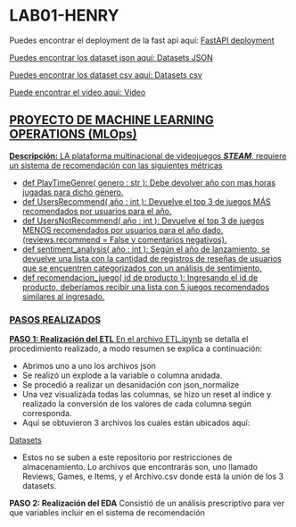 # LAB01-HENRY
Puedes encontrar el deployment de la fast api aquí: <a href ="https://amaroroque.onrender.com/docs">FastAPI deployment

Puedes encontrar los dataset json aquí: <a href ="https://drive.google.com/drive/folders/1nC4rmtFUjJ-w2_q_ABLV9ypoH7HImY2T">Datasets JSON

Puedes encontrar los dataset csv aquí: <a href ="https://drive.google.com/drive/folders/1nC4rmtFUjJ-w2_q_ABLV9ypoH7HImY2T">Datasets csv

Puede encontrar el video aqui: <a href ="https://drive.google.com/drive/folders/1WXd3cUM_8dN_CGiFrw8hsUjEyiMyAQ7p"> Video

## **PROYECTO DE MACHINE LEARNING OPERATIONS (MLOps)**
**Descripción:** LA plataforma multinacional de videojuegos ***STEAM***, requiere un sistema de recomendación con las siguientes métricas
- def PlayTimeGenre( genero : str ): Debe devolver año con mas horas jugadas para dicho género.
- def UsersRecommend( año : int ): Devuelve el top 3 de juegos MÁS recomendados por usuarios para el año.
- def UsersNotRecommend( año : int ): Devuelve el top 3 de juegos MENOS recomendados por usuarios para el año dado. (reviews.recommend = False y comentarios negativos).
- def sentiment_analysis( año : int ): Según el año de lanzamiento, se devuelve una lista con la cantidad de registros de reseñas de usuarios que se encuentren categorizados con un análisis de sentimiento.
- def recomendacion_juego( id de producto ): Ingresando el id de producto, deberíamos recibir una lista con 5 juegos recomendados similares al ingresado.

### **PASOS REALIZADOS**
**PASO 1: Realización del ETL**
En el archivo [ETL.ipynb](ETL.ipynb) se detalla el procedimiento realizado, a modo resumen se explica a continuación:
- Abrimos uno a uno los archivos json
- Se realizó un explode a la variable o columna anidada.
- Se procedió a realizar un desanidación con json_normalize
- Una vez visualizada todas las columnas, se hizo un reset al índice y realizado la conversión de los valores de cada columna según corresponda.
- Aquí se obtuvieron 3 archivos los cuales están ubicados aquí:

[Datasets](https://drive.google.com/drive/folders/1wLMybrjAryg2-qNfUOgdOpo3CqvqHNwK)

- Estos no se suben a este repositorio por restricciones de almacenamiento. Lo archivos que encontrarás son, uno llamado Reviews, Games, e Items, y el Archivo.csv donde está la unión de los 3 datasets.
  

**PASO 2: Realización del EDA**
Consistió de un análisis prescriptivo para ver que variables incluir en el sistema de recomendación

